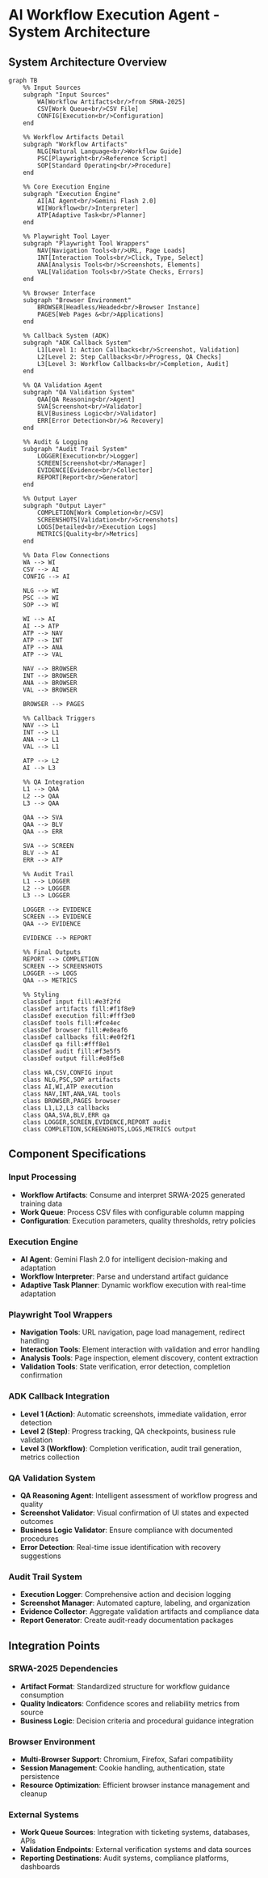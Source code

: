 # AI Workflow Execution Agent - System Architecture

## System Architecture Overview

```mermaid
graph TB
    %% Input Sources
    subgraph "Input Sources"
        WA[Workflow Artifacts<br/>from SRWA-2025]
        CSV[Work Queue<br/>CSV File]
        CONFIG[Execution<br/>Configuration]
    end

    %% Workflow Artifacts Detail
    subgraph "Workflow Artifacts"
        NLG[Natural Language<br/>Workflow Guide]
        PSC[Playwright<br/>Reference Script]
        SOP[Standard Operating<br/>Procedure]
    end

    %% Core Execution Engine
    subgraph "Execution Engine"
        AI[AI Agent<br/>Gemini Flash 2.0]
        WI[Workflow<br/>Interpreter]
        ATP[Adaptive Task<br/>Planner]
    end

    %% Playwright Tool Layer
    subgraph "Playwright Tool Wrappers"
        NAV[Navigation Tools<br/>URL, Page Loads]
        INT[Interaction Tools<br/>Click, Type, Select]
        ANA[Analysis Tools<br/>Screenshots, Elements]
        VAL[Validation Tools<br/>State Checks, Errors]
    end

    %% Browser Interface
    subgraph "Browser Environment"
        BROWSER[Headless/Headed<br/>Browser Instance]
        PAGES[Web Pages &<br/>Applications]
    end

    %% Callback System (ADK)
    subgraph "ADK Callback System"
        L1[Level 1: Action Callbacks<br/>Screenshot, Validation]
        L2[Level 2: Step Callbacks<br/>Progress, QA Checks]
        L3[Level 3: Workflow Callbacks<br/>Completion, Audit]
    end

    %% QA Validation Agent
    subgraph "QA Validation System"
        QAA[QA Reasoning<br/>Agent]
        SVA[Screenshot<br/>Validator]
        BLV[Business Logic<br/>Validator]
        ERR[Error Detection<br/>& Recovery]
    end

    %% Audit & Logging
    subgraph "Audit Trail System"
        LOGGER[Execution<br/>Logger]
        SCREEN[Screenshot<br/>Manager]
        EVIDENCE[Evidence<br/>Collector]
        REPORT[Report<br/>Generator]
    end

    %% Output Layer
    subgraph "Output Layer"
        COMPLETION[Work Completion<br/>CSV]
        SCREENSHOTS[Validation<br/>Screenshots]
        LOGS[Detailed<br/>Execution Logs]
        METRICS[Quality<br/>Metrics]
    end

    %% Data Flow Connections
    WA --> WI
    CSV --> AI
    CONFIG --> AI
    
    NLG --> WI
    PSC --> WI
    SOP --> WI
    
    WI --> AI
    AI --> ATP
    ATP --> NAV
    ATP --> INT
    ATP --> ANA
    ATP --> VAL
    
    NAV --> BROWSER
    INT --> BROWSER
    ANA --> BROWSER
    VAL --> BROWSER
    
    BROWSER --> PAGES
    
    %% Callback Triggers
    NAV --> L1
    INT --> L1
    ANA --> L1
    VAL --> L1
    
    ATP --> L2
    AI --> L3
    
    %% QA Integration
    L1 --> QAA
    L2 --> QAA
    L3 --> QAA
    
    QAA --> SVA
    QAA --> BLV
    QAA --> ERR
    
    SVA --> SCREEN
    BLV --> AI
    ERR --> ATP
    
    %% Audit Trail
    L1 --> LOGGER
    L2 --> LOGGER
    L3 --> LOGGER
    
    LOGGER --> EVIDENCE
    SCREEN --> EVIDENCE
    QAA --> EVIDENCE
    
    EVIDENCE --> REPORT
    
    %% Final Outputs
    REPORT --> COMPLETION
    SCREEN --> SCREENSHOTS
    LOGGER --> LOGS
    QAA --> METRICS

    %% Styling
    classDef input fill:#e3f2fd
    classDef artifacts fill:#f1f8e9
    classDef execution fill:#fff3e0
    classDef tools fill:#fce4ec
    classDef browser fill:#e8eaf6
    classDef callbacks fill:#e0f2f1
    classDef qa fill:#fff8e1
    classDef audit fill:#f3e5f5
    classDef output fill:#e8f5e8

    class WA,CSV,CONFIG input
    class NLG,PSC,SOP artifacts
    class AI,WI,ATP execution
    class NAV,INT,ANA,VAL tools
    class BROWSER,PAGES browser
    class L1,L2,L3 callbacks
    class QAA,SVA,BLV,ERR qa
    class LOGGER,SCREEN,EVIDENCE,REPORT audit
    class COMPLETION,SCREENSHOTS,LOGS,METRICS output
```

## Component Specifications

### Input Processing
- **Workflow Artifacts**: Consume and interpret SRWA-2025 generated training data
- **Work Queue**: Process CSV files with configurable column mapping
- **Configuration**: Execution parameters, quality thresholds, retry policies

### Execution Engine
- **AI Agent**: Gemini Flash 2.0 for intelligent decision-making and adaptation
- **Workflow Interpreter**: Parse and understand artifact guidance
- **Adaptive Task Planner**: Dynamic workflow execution with real-time adaptation

### Playwright Tool Wrappers
- **Navigation Tools**: URL navigation, page load management, redirect handling
- **Interaction Tools**: Element interaction with validation and error handling
- **Analysis Tools**: Page inspection, element discovery, content extraction
- **Validation Tools**: State verification, error detection, completion confirmation

### ADK Callback Integration
- **Level 1 (Action)**: Automatic screenshots, immediate validation, error detection
- **Level 2 (Step)**: Progress tracking, QA checkpoints, business rule validation
- **Level 3 (Workflow)**: Completion verification, audit trail generation, metrics collection

### QA Validation System
- **QA Reasoning Agent**: Intelligent assessment of workflow progress and quality
- **Screenshot Validator**: Visual confirmation of UI states and expected outcomes
- **Business Logic Validator**: Ensure compliance with documented procedures
- **Error Detection**: Real-time issue identification with recovery suggestions

### Audit Trail System
- **Execution Logger**: Comprehensive action and decision logging
- **Screenshot Manager**: Automated capture, labeling, and organization
- **Evidence Collector**: Aggregate validation artifacts and compliance data
- **Report Generator**: Create audit-ready documentation packages

## Integration Points

### SRWA-2025 Dependencies
- **Artifact Format**: Standardized structure for workflow guidance consumption
- **Quality Indicators**: Confidence scores and reliability metrics from source
- **Business Logic**: Decision criteria and procedural guidance integration

### Browser Environment
- **Multi-Browser Support**: Chromium, Firefox, Safari compatibility
- **Session Management**: Cookie handling, authentication, state persistence
- **Resource Optimization**: Efficient browser instance management and cleanup

### External Systems
- **Work Queue Sources**: Integration with ticketing systems, databases, APIs
- **Validation Endpoints**: External verification systems and data sources
- **Reporting Destinations**: Audit systems, compliance platforms, dashboards